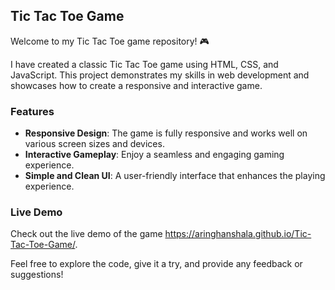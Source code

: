 ## Tic Tac Toe Game

Welcome to my Tic Tac Toe game repository! 🎮

I have created a classic Tic Tac Toe game using HTML, CSS, and JavaScript. This project demonstrates my skills in web development and showcases how to create a responsive and interactive game.

### Features
- **Responsive Design**: The game is fully responsive and works well on various screen sizes and devices.
- **Interactive Gameplay**: Enjoy a seamless and engaging gaming experience.
- **Simple and Clean UI**: A user-friendly interface that enhances the playing experience.

### Live Demo
Check out the live demo of the game https://aringhanshala.github.io/Tic-Tac-Toe-Game/.

Feel free to explore the code, give it a try, and provide any feedback or suggestions!
